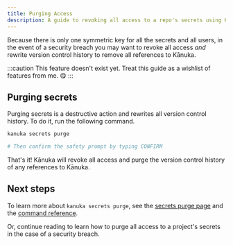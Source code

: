 ```yaml
---
title: Purging Access
description: A guide to revoking all access to a repo's secrets using Kānuka.
---
```


Because there is only one symmetric key for all the secrets and all users, in
the event of a security breach you may want to revoke all access _and_ rewrite
version control history to remove all references to Kānuka.

:::caution
This feature doesn't exist yet. Treat this guide as a wishlist of features from
me. 😋
:::

## Purging secrets

Purging secrets is a destructive action and rewrites all version control
history. To do it, run the following command.

```bash
kanuka secrets purge

# Then confirm the safety prompt by typing CONFIRM
```

That's it! Kānuka will revoke all access and purge the version control history
of any references to Kānuka.

## Next steps

To learn more about `kanuka secrets purge`, see the [secrets purge
page]() and the [command reference]().

Or, continue reading to learn how to purge all access to a project's secrets in
the case of a security breach.
